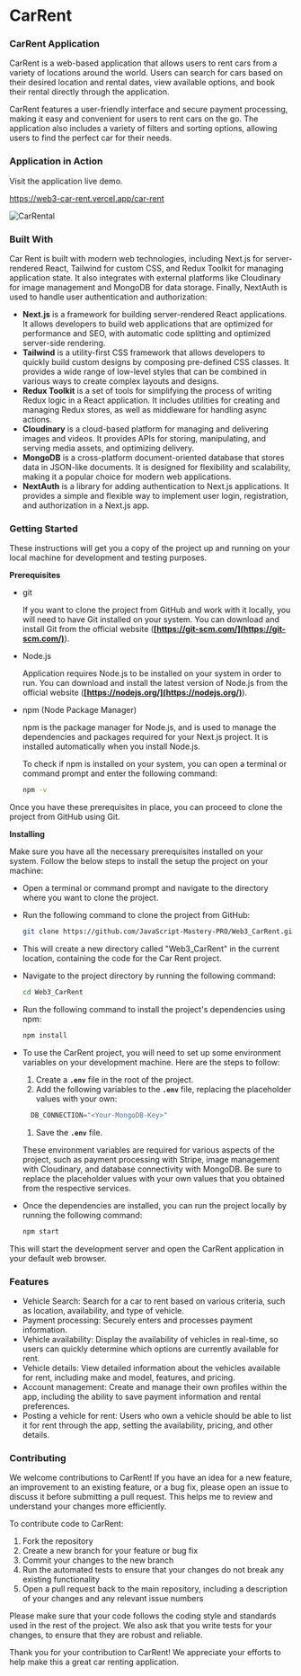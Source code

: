 # CarRent

### CarRent Application

CarRent is a web-based application that allows users to rent cars from a variety of locations around the world. Users can search for cars based on their desired location and rental dates, view available options, and book their rental directly through the application.

CarRent features a user-friendly interface and secure payment processing, making it easy and convenient for users to rent cars on the go. The application also includes a variety of filters and sorting options, allowing users to find the perfect car for their needs.

### Application in Action

Visit the application live demo.

https://web3-car-rent.vercel.app/car-rent

![CarRental](https://user-images.githubusercontent.com/73367368/209292326-a9d5c83e-c9ca-4357-ba69-4cf26d10c8f7.PNG)


### Built With

Car Rent is built with modern web technologies, including Next.js for server-rendered React, Tailwind for custom CSS, and Redux Toolkit for managing application state. It also integrates with external platforms like Cloudinary for image management and MongoDB for data storage. Finally, NextAuth is used to handle user authentication and authorization:

- **Next.js** is a framework for building server-rendered React applications. It allows developers to build web applications that are optimized for performance and SEO, with automatic code splitting and optimized server-side rendering.
- **Tailwind** is a utility-first CSS framework that allows developers to quickly build custom designs by composing pre-defined CSS classes. It provides a wide range of low-level styles that can be combined in various ways to create complex layouts and designs.
- **Redux Toolkit** is a set of tools for simplifying the process of writing Redux logic in a React application. It includes utilities for creating and managing Redux stores, as well as middleware for handling async actions.
- **Cloudinary** is a cloud-based platform for managing and delivering images and videos. It provides APIs for storing, manipulating, and serving media assets, and optimizing delivery.
- **MongoDB** is a cross-platform document-oriented database that stores data in JSON-like documents. It is designed for flexibility and scalability, making it a popular choice for modern web applications.
- **NextAuth** is a library for adding authentication to Next.js applications. It provides a simple and flexible way to implement user login, registration, and authorization in a Next.js app.

### **Getting Started**

These instructions will get you a copy of the project up and running on your local machine for development and testing purposes. 

****Prerequisites****

- git
    
    If you want to clone the project from GitHub and work with it locally, you will need to have Git installed on your system. You can download and install Git from the official website (**[https://git-scm.com/](https://git-scm.com/)**).
    
- Node.js
    
    Application requires Node.js to be installed on your system in order to run. You can download and install the latest version of Node.js from the official website (**[https://nodejs.org/](https://nodejs.org/)**).
    
- npm (Node Package Manager)
    
    npm is the package manager for Node.js, and is used to manage the dependencies and packages required for your Next.js project. It is installed automatically when you install Node.js.
    
    To check if npm is installed on your system, you can open a terminal or command prompt and enter the following command:
    
    ```bash
    npm -v
    ```
    

Once you have these prerequisites in place, you can proceed to clone the project from GitHub using Git.

****Installing****

Make sure you have all the necessary prerequisites installed on your system. Follow the below steps to install the setup the project on your machine:

- Open a terminal or command prompt and navigate to the directory where you want to clone the project.
- Run the following command to clone the project from GitHub:
    
    ```bash
    git clone https://github.com/JavaScript-Mastery-PRO/Web3_CarRent.git
    ```
    
- This will create a new directory called "Web3_CarRent" in the current location, containing the code for the Car Rent project.
- Navigate to the project directory by running the following command:
    
    ```bash
    cd Web3_CarRent
    ```
    
- Run the following command to install the project's dependencies using npm:
    
    ```bash
    npm install
    ```
    
- To use the CarRent project, you will need to set up some environment variables on your development machine. Here are the steps to follow:
    1. Create a **`.env`** file in the root of the project.
    2. Add the following variables to the **`.env`** file, replacing the placeholder values with your own:
    
    ```jsx
      DB_CONNECTION="<Your-MongoDB-Key>"
    ```
    
    1. Save the **`.env`** file.
    
    These environment variables are required for various aspects of the project, such as payment processing with Stripe, image management with Cloudinary, and database connectivity with MongoDB. Be sure to replace the placeholder values with your own values that you obtained from the respective services.
    
- Once the dependencies are installed, you can run the project locally by running the following command:
    
    ```bash
    npm start
    ```
    

This will start the development server and open the CarRent application in your default web browser.

### Features

- Vehicle Search: Search for a car to rent based on various criteria, such as location, availability, and type of vehicle.
- Payment processing: Securely enters and processes payment information.
- Vehicle availability: Display the availability of vehicles in real-time, so users can quickly determine which options are currently available for rent.
- Vehicle details: View detailed information about the vehicles available for rent, including make and model, features, and pricing.
- Account management: Create and manage their own profiles within the app, including the ability to save payment information and rental preferences.
- Posting a vehicle for rent: Users who own a vehicle should be able to list it for rent through the app, setting the availability, pricing, and other details.

### Contributing

We welcome contributions to CarRent! If you have an idea for a new feature, an improvement to an existing feature, or a bug fix, please open an issue to discuss it before submitting a pull request. This helps me to review and understand your changes more efficiently.

To contribute code to CarRent:

1. Fork the repository
2. Create a new branch for your feature or bug fix
3. Commit your changes to the new branch
4. Run the automated tests to ensure that your changes do not break any existing functionality
5. Open a pull request back to the main repository, including a description of your changes and any relevant issue numbers

Please make sure that your code follows the coding style and standards used in the rest of the project. We also ask that you write tests for your changes, to ensure that they are robust and reliable.

Thank you for your contribution to CarRent! We appreciate your efforts to help make this a great car renting application.
